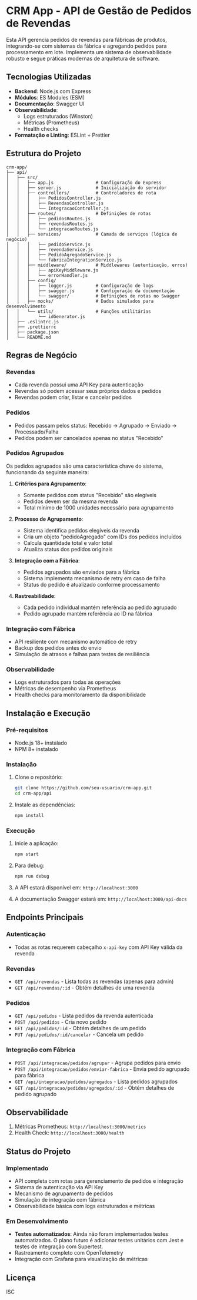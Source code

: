 # CRM App - API de Gestão de Pedidos de Revendas

Esta API gerencia pedidos de revendas para fábricas de produtos, integrando-se com sistemas da fábrica e agregando pedidos para processamento em lote. Implementa um sistema de observabilidade robusto e segue práticas modernas de arquitetura de software.

## Tecnologias Utilizadas

- **Backend**: Node.js com Express
- **Módulos**: ES Modules (ESM)
- **Documentação**: Swagger UI
- **Observabilidade**:
  - Logs estruturados (Winston)
  - Métricas (Prometheus)
  - Health checks
- **Formatação e Linting**: ESLint + Prettier

## Estrutura do Projeto

```
crm-app/
├── api/
│   ├── src/
│   │   ├── app.js                # Configuração do Express
│   │   ├── server.js             # Inicialização do servidor
│   │   ├── controllers/          # Controladores de rota
│   │   │   ├── PedidosController.js
│   │   │   ├── RevendasController.js
│   │   │   └── IntegracaoController.js
│   │   ├── routes/               # Definições de rotas
│   │   │   ├── pedidosRoutes.js
│   │   │   ├── revendasRoutes.js
│   │   │   └── integracaoRoutes.js
│   │   ├── services/             # Camada de serviços (lógica de negócio)
│   │   │   ├── pedidoService.js
│   │   │   ├── revendaService.js
│   │   │   ├── PedidoAgregadoService.js 
│   │   │   └── fabricaIntegrationService.js
│   │   ├── middleware/           # Middlewares (autenticação, erros)
│   │   │   ├── apiKeyMiddleware.js
│   │   │   └── errorHandler.js
│   │   ├── config/
│   │   │   ├── logger.js         # Configuração de logs
│   │   │   ├── swagger.js        # Configuração da documentação
│   │   │   └── swagger/          # Definições de rotas no Swagger
│   │   ├── mocks/                # Dados simulados para desenvolvimento
│   │   └── utils/                # Funções utilitárias
│   │       └── idGenerator.js
│   ├── .eslintrc.js
│   ├── .prettierrc
│   ├── package.json
│   └── README.md
```

## Regras de Negócio

### Revendas
- Cada revenda possui uma API Key para autenticação
- Revendas só podem acessar seus próprios dados e pedidos
- Revendas podem criar, listar e cancelar pedidos

### Pedidos
- Pedidos passam pelos status: Recebido → Agrupado → Enviado → Processado/Falha
- Pedidos podem ser cancelados apenas no status "Recebido"

### Pedidos Agrupados
Os pedidos agrupados são uma característica chave do sistema, funcionando da seguinte maneira:

1. **Critérios para Agrupamento**:
   - Somente pedidos com status "Recebido" são elegíveis
   - Pedidos devem ser da mesma revenda
   - Total mínimo de 1000 unidades necessário para agrupamento

2. **Processo de Agrupamento**:
   - Sistema identifica pedidos elegíveis da revenda
   - Cria um objeto "pedidoAgregado" com IDs dos pedidos incluídos
   - Calcula quantidade total e valor total
   - Atualiza status dos pedidos originais

3. **Integração com a Fábrica**:
   - Pedidos agrupados são enviados para a fábrica
   - Sistema implementa mecanismo de retry em caso de falha
   - Status do pedido é atualizado conforme processamento

4. **Rastreabilidade**:
   - Cada pedido individual mantém referência ao pedido agrupado
   - Pedido agrupado mantém referência ao ID na fábrica

### Integração com Fábrica
- API resiliente com mecanismo automático de retry
- Backup dos pedidos antes do envio
- Simulação de atrasos e falhas para testes de resiliência

### Observabilidade
- Logs estruturados para todas as operações
- Métricas de desempenho via Prometheus
- Health checks para monitoramento da disponibilidade

## Instalação e Execução

### Pré-requisitos
- Node.js 18+ instalado
- NPM 8+ instalado

### Instalação

1. Clone o repositório:
   ```bash
   git clone https://github.com/seu-usuario/crm-app.git
   cd crm-app/api
   ```

2. Instale as dependências:
   ```bash
   npm install
   ```

### Execução

1. Inicie a aplicação:
   ```bash
   npm start
   ```

2. Para debug:
   ```bash
   npm run debug
   ```

3. A API estará disponível em: `http://localhost:3000`
4. A documentação Swagger estará em: `http://localhost:3000/api-docs`

## Endpoints Principais

### Autenticação
- Todas as rotas requerem cabeçalho `x-api-key` com API Key válida da revenda

### Revendas
- `GET /api/revendas` - Lista todas as revendas (apenas para admin)
- `GET /api/revendas/:id` - Obtém detalhes de uma revenda

### Pedidos
- `GET /api/pedidos` - Lista pedidos da revenda autenticada
- `POST /api/pedidos` - Cria novo pedido
- `GET /api/pedidos/:id` - Obtém detalhes de um pedido
- `PUT /api/pedidos/:id/cancelar` - Cancela um pedido

### Integração com Fábrica
- `POST /api/integracao/pedidos/agrupar` - Agrupa pedidos para envio
- `POST /api/integracao/pedidos/enviar-fabrica` - Envia pedido agrupado para fábrica
- `GET /api/integracao/pedidos/agregados` - Lista pedidos agrupados
- `GET /api/integracao/pedidos/agregados/:id` - Obtém detalhes de pedido agrupado

## Observabilidade

1. Métricas Prometheus: `http://localhost:3000/metrics`
2. Health Check: `http://localhost:3000/health`

## Status do Projeto

### Implementado
- API completa com rotas para gerenciamento de pedidos e integração
- Sistema de autenticação via API Key
- Mecanismo de agrupamento de pedidos
- Simulação de integração com fábrica
- Observabilidade básica com logs estruturados e métricas

### Em Desenvolvimento
- **Testes automatizados**: Ainda não foram implementados testes automatizados. O plano futuro é adicionar testes unitários com Jest e testes de integração com Supertest.
- Rastreamento completo com OpenTelemetry
- Integração com Grafana para visualização de métricas

## Licença

ISC